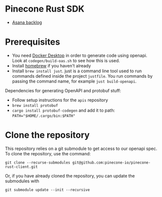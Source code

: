 # Pinecone Rust SDK

- [Asana backlog](https://app.asana.com/0/1207449888227387/1207449824366220)

# Prerequisites

- You need [Docker Desktop](https://www.docker.com/products/docker-desktop/) in order to generate code using openapi. Look at `codegen/build-oas.sh` to see how this is used.
- Install [homebrew](https://brew.sh/) if you haven't already
- Install `brew install just`. just is a command line tool used to run commands defined inside the project `justfile`. You run commands by passing the command name, for example `just build-openapi`.

Dependencies for generating OpenAPI and protobuf stuff:
- Follow setup instructions for the `apis` repository
- `brew install protobuf`
- `cargo install protobuf-codegen` and add it to path: `PATH="$HOME/.cargo/bin:$PATH"`

# Clone the repository

This repository relies on a git submodule to get access to our openapi spec. To clone the repository, use the command:

```
git clone --recurse-submodules git@github.com:pinecone-io/pinecone-rust-client.git
```

Or, if you have already cloned the repository, you can update the submodules with

```
git submodule update --init --recursive
```